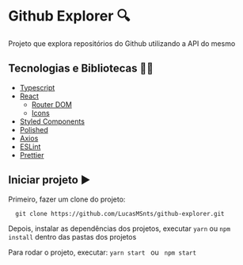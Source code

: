 # Github Explorer 🔍

Projeto que explora repositórios do Github utilizando a API do mesmo

## Tecnologias e Bibliotecas 👨‍💻
- [Typescript](https://www.typescriptlang.org/)
- [React](https://pt-br.reactjs.org/)
  - [Router DOM](https://reacttraining.com/react-router/web/guides/quick-start)
  - [Icons](https://react-icons.github.io/react-icons/)
- [Styled Components](https://styled-components.com/)
- [Polished](https://www.npmjs.com/package/polished)
- [Axios](https://github.com/axios/axios)
- [ESLint](https://eslint.org/)
- [Prettier](https://prettier.io/)

## Iniciar projeto ▶️

Primeiro, fazer um clone do projeto:
```
  git clone https://github.com/LucasMSnts/github-explorer.git
```

Depois, instalar as dependências dos projetos, executar ```yarn``` ou ```npm install``` dentro das pastas dos projetos

Para rodar o projeto, executar:
``` yarn start  ``` ou ```  npm start ```
